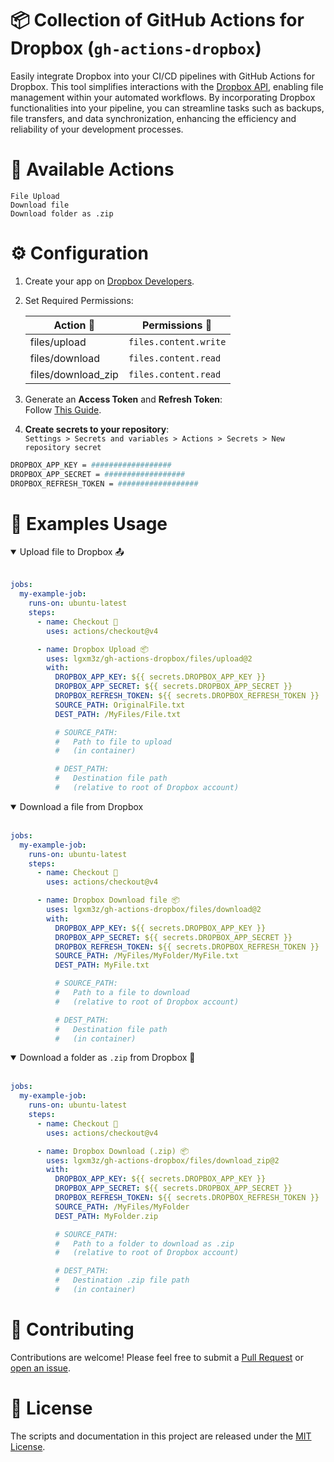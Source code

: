 # 📦 Collection of GitHub Actions for Dropbox (`gh-actions-dropbox`)

Easily integrate Dropbox into your CI/CD pipelines with GitHub Actions for Dropbox. This tool simplifies interactions with the [Dropbox API](https://www.dropbox.com/developers/documentation/http/documentation), enabling file management within your automated workflows. By incorporating Dropbox functionalities into your pipeline, you can streamline tasks such as backups, file transfers, and data synchronization, enhancing the efficiency and reliability of your development processes.

# 🚀 Available Actions<br>

`File Upload`<br>
`Download file`<br>
`Download folder as .zip`<br>

# ⚙️ Configuration

1. Create your app on [Dropbox Developers](https://www.dropbox.com/developers/apps?_tk=pilot_lp&_ad=topbar4&_camp=myapps).

2. Set Required Permissions:

   | Action 🚀          | Permissions 🚦        |
   | ------------------ | --------------------- |
   | files/upload       | `files.content.write` |
   | files/download     | `files.content.read`  |
   | files/download_zip | `files.content.read`  |

3. Generate an **Access Token** and **Refresh Token**: <br/> Follow [This Guide](https://preventdirectaccess.com/docs/create-app-key-access-token-for-dropbox-account/#access-token).

4. **Create secrets to your repository**: <br/>
   `Settings > Secrets and variables > Actions > Secrets > New repository secret`

```bash
DROPBOX_APP_KEY = ##################
DROPBOX_APP_SECRET = ##################
DROPBOX_REFRESH_TOKEN = ##################
```

# 📝 Examples Usage

<details open>
<summary>Upload file to Dropbox 📤</summary>
<br>

```yaml
jobs:
  my-example-job:
    runs-on: ubuntu-latest
    steps:
      - name: Checkout 🔔
        uses: actions/checkout@v4

      - name: Dropbox Upload 📦
        uses: lgxm3z/gh-actions-dropbox/files/upload@2
        with:
          DROPBOX_APP_KEY: ${{ secrets.DROPBOX_APP_KEY }}
          DROPBOX_APP_SECRET: ${{ secrets.DROPBOX_APP_SECRET }}
          DROPBOX_REFRESH_TOKEN: ${{ secrets.DROPBOX_REFRESH_TOKEN }}
          SOURCE_PATH: OriginalFile.txt
          DEST_PATH: /MyFiles/File.txt

          # SOURCE_PATH:
          #   Path to file to upload
          #   (in container)

          # DEST_PATH:
          #   Destination file path
          #   (relative to root of Dropbox account)
```

</details>

<details open>
<summary>Download a file from Dropbox</summary>
<br>

```yaml
jobs:
  my-example-job:
    runs-on: ubuntu-latest
    steps:
      - name: Checkout 🔔
        uses: actions/checkout@v4

      - name: Dropbox Download file 📦
        uses: lgxm3z/gh-actions-dropbox/files/download@2
        with:
          DROPBOX_APP_KEY: ${{ secrets.DROPBOX_APP_KEY }}
          DROPBOX_APP_SECRET: ${{ secrets.DROPBOX_APP_SECRET }}
          DROPBOX_REFRESH_TOKEN: ${{ secrets.DROPBOX_REFRESH_TOKEN }}
          SOURCE_PATH: /MyFiles/MyFolder/MyFile.txt
          DEST_PATH: MyFile.txt

          # SOURCE_PATH:
          #   Path to a file to download
          #   (relative to root of Dropbox account)

          # DEST_PATH:
          #   Destination file path
          #   (in container)
```

</details>

<details open>
<summary>Download a folder as <code>.zip</code> from Dropbox 📁</summary>
<br>

```yaml
jobs:
  my-example-job:
    runs-on: ubuntu-latest
    steps:
      - name: Checkout 🔔
        uses: actions/checkout@v4

      - name: Dropbox Download (.zip) 📦
        uses: lgxm3z/gh-actions-dropbox/files/download_zip@2
        with:
          DROPBOX_APP_KEY: ${{ secrets.DROPBOX_APP_KEY }}
          DROPBOX_APP_SECRET: ${{ secrets.DROPBOX_APP_SECRET }}
          DROPBOX_REFRESH_TOKEN: ${{ secrets.DROPBOX_REFRESH_TOKEN }}
          SOURCE_PATH: /MyFiles/MyFolder
          DEST_PATH: MyFolder.zip

          # SOURCE_PATH:
          #   Path to a folder to download as .zip
          #   (relative to root of Dropbox account)

          # DEST_PATH:
          #   Destination .zip file path
          #   (in container)
```

</details>

# 🤝 Contributing

Contributions are welcome! Please feel free to submit a [Pull Request](https://github.com/lgxm3z/gh-actions-dropbox/pulls) or [open an issue](https://github.com/lgxm3z/gh-actions-dropbox/issues).

# 📜 License

The scripts and documentation in this project are released under the [MIT License](./LICENSE).
